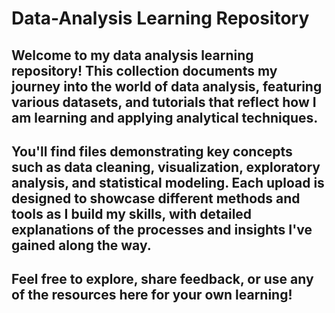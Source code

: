 # Data-Analysis Learning Repository
## Welcome to my data analysis learning repository! This collection documents my journey into the world of data analysis, featuring various datasets, and tutorials that reflect how I am learning and applying analytical techniques.

## You'll find files demonstrating key concepts such as data cleaning, visualization, exploratory analysis, and statistical modeling. Each upload is designed to showcase different methods and tools as I build my skills, with detailed explanations of the processes and insights I've gained along the way.

## Feel free to explore, share feedback, or use any of the resources here for your own learning!


